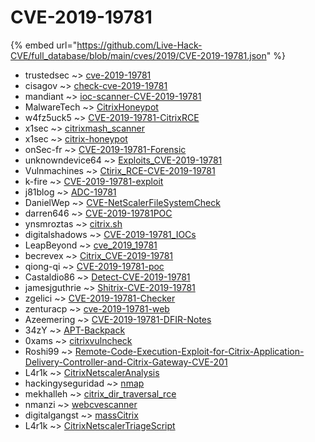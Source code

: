 # CVE-2019-19781
{% embed url="https://github.com/Live-Hack-CVE/full_database/blob/main/cves/2019/CVE-2019-19781.json" %}

* trustedsec ~> [cve-2019-19781](https://www.alice-snow.ru/2019/database/cve-2019-19781/cve-2019-19781-trustedsec)
* cisagov ~> [check-cve-2019-19781](https://www.alice-snow.ru/2019/database/cve-2019-19781/check-cve-2019-19781-cisagov)
* mandiant ~> [ioc-scanner-CVE-2019-19781](https://www.alice-snow.ru/2019/database/cve-2019-19781/ioc-scanner-cve-2019-19781-mandiant)
* MalwareTech ~> [CitrixHoneypot](https://www.alice-snow.ru/2019/database/cve-2019-19781/citrixhoneypot-malwaretech)
* w4fz5uck5 ~> [CVE-2019-19781-CitrixRCE](https://www.alice-snow.ru/2019/database/cve-2019-19781/cve-2019-19781-citrixrce-w4fz5uck5)
* x1sec ~> [citrixmash_scanner](https://www.alice-snow.ru/2019/database/cve-2019-19781/citrixmash_scanner-x1sec)
* x1sec ~> [citrix-honeypot](https://www.alice-snow.ru/2019/database/cve-2019-19781/citrix-honeypot-x1sec)
* onSec-fr ~> [CVE-2019-19781-Forensic](https://www.alice-snow.ru/2019/database/cve-2019-19781/cve-2019-19781-forensic-onsec-fr)
* unknowndevice64 ~> [Exploits_CVE-2019-19781](https://www.alice-snow.ru/2019/database/cve-2019-19781/exploits_cve-2019-19781-unknowndevice64)
* Vulnmachines ~> [Ctirix_RCE-CVE-2019-19781](https://www.alice-snow.ru/2019/database/cve-2019-19781/ctirix_rce-cve-2019-19781-vulnmachines)
* k-fire ~> [CVE-2019-19781-exploit](https://www.alice-snow.ru/2019/database/cve-2019-19781/cve-2019-19781-exploit-k-fire)
* j81blog ~> [ADC-19781](https://www.alice-snow.ru/2019/database/cve-2019-19781/adc-19781-j81blog)
* DanielWep ~> [CVE-NetScalerFileSystemCheck](https://www.alice-snow.ru/2019/database/cve-2019-19781/cve-netscalerfilesystemcheck-danielwep)
* darren646 ~> [CVE-2019-19781POC](https://www.alice-snow.ru/2019/database/cve-2019-19781/cve-2019-19781poc-darren646)
* ynsmroztas ~> [citrix.sh](https://www.alice-snow.ru/2019/database/cve-2019-19781/citrix.sh-ynsmroztas)
* digitalshadows ~> [CVE-2019-19781_IOCs](https://www.alice-snow.ru/2019/database/cve-2019-19781/cve-2019-19781_iocs-digitalshadows)
* LeapBeyond ~> [cve_2019_19781](https://www.alice-snow.ru/2019/database/cve-2019-19781/cve_2019_19781-leapbeyond)
* becrevex ~> [Citrix_CVE-2019-19781](https://www.alice-snow.ru/2019/database/cve-2019-19781/citrix_cve-2019-19781-becrevex)
* qiong-qi ~> [CVE-2019-19781-poc](https://www.alice-snow.ru/2019/database/cve-2019-19781/cve-2019-19781-poc-qiong-qi)
* Castaldio86 ~> [Detect-CVE-2019-19781](https://www.alice-snow.ru/2019/database/cve-2019-19781/detect-cve-2019-19781-castaldio86)
* jamesjguthrie ~> [Shitrix-CVE-2019-19781](https://www.alice-snow.ru/2019/database/cve-2019-19781/shitrix-cve-2019-19781-jamesjguthrie)
* zgelici ~> [CVE-2019-19781-Checker](https://www.alice-snow.ru/2019/database/cve-2019-19781/cve-2019-19781-checker-zgelici)
* zenturacp ~> [cve-2019-19781-web](https://www.alice-snow.ru/2019/database/cve-2019-19781/cve-2019-19781-web-zenturacp)
* Azeemering ~> [CVE-2019-19781-DFIR-Notes](https://www.alice-snow.ru/2019/database/cve-2019-19781/cve-2019-19781-dfir-notes-azeemering)
* 34zY ~> [APT-Backpack](https://www.alice-snow.ru/2019/database/cve-2019-19781/apt-backpack-34zy)
* 0xams ~> [citrixvulncheck](https://www.alice-snow.ru/2019/database/cve-2019-19781/citrixvulncheck-0xams)
* Roshi99 ~> [Remote-Code-Execution-Exploit-for-Citrix-Application-Delivery-Controller-and-Citrix-Gateway-CVE-201](https://www.alice-snow.ru/2019/database/cve-2019-19781/remote-code-execution-exploit-for-citrix-application-delivery-controller-and-citrix-gateway-cve-201-roshi99)
* L4r1k ~> [CitrixNetscalerAnalysis](https://www.alice-snow.ru/2019/database/cve-2019-19781/citrixnetscaleranalysis-l4r1k)
* hackingyseguridad ~> [nmap](https://www.alice-snow.ru/2019/database/cve-2019-19781/nmap-hackingyseguridad)
* mekhalleh ~> [citrix_dir_traversal_rce](https://www.alice-snow.ru/2019/database/cve-2019-19781/citrix_dir_traversal_rce-mekhalleh)
* nmanzi ~> [webcvescanner](https://www.alice-snow.ru/2019/database/cve-2019-19781/webcvescanner-nmanzi)
* digitalgangst ~> [massCitrix](https://www.alice-snow.ru/2019/database/cve-2019-19781/masscitrix-digitalgangst)
* L4r1k ~> [CitrixNetscalerTriageScript](https://www.alice-snow.ru/2019/database/cve-2019-19781/citrixnetscalertriagescript-l4r1k)